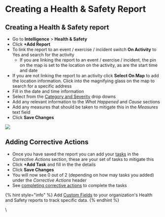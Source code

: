 # Creating a Health & Safety Report

## Creating a Health & Safety report

* Go to **Intelligence** > **Health & Safety**
* Click **+Add Report**
* To link the report to an event / exercise / incident switch **On Activity** to Yes and search for the activity
  * If you are linking the report to an event / exercise / incident, the pin on the map is set to the location on the activity, as are the start time and date
* If you are not linking the report to an activity click **Select On Map** to add the location information. Click into the magnifying glass on the map to search for a specific address
* Fill in the date and time information
* Select from the [Category and Severity](configuring-the-categories-and-severities.md) drop downs
* Add any relevant information to the _What Happened_ and _Cause_ sections
* Add any measures that should be taken to mitigate this in the _Measures_ text field
* Click **Save Changes**

![](<../../.gitbook/assets/creating health and safety reports.gif>)

## Adding Corrective Actions

* Once you have saved the report you can add your [tasks](../tasks/) in the _Corrective Actions_ section, these are your set of tasks to mitigate this&#x20;
* Click **+Add Task** and fill in the the details
* Click **Save Changes**
* You will now see 0 out of 2 (depending on how may tasks you added) under the _Corrective Actions_ header
* See [completing corrective actions](completing-corrective-actions.md) to complete the tasks

{% hint style="info" %}
Add [Custom Fields](../custom-fields/) to your organization's Health and Safety reports to track specific data.
{% endhint %}

\
